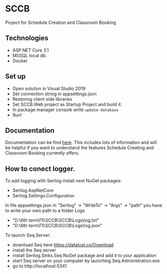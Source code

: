 # SCCB
Project for Schedule Creation and Classroom Booking

## Technologies

* ASP.NET Core 3.1 
* MSSQL local db.
* Docker

## Set up

* Open solution in Visual Studio 2019
* Set connection string in appsettings.json
* Restoring client side libraries
* Set SCCB.Web project as Startup Project and build it.
* In package manager console write `update-database`
* Run!

## Documentation

Documentation can be find [here](docs/Documentation.pdf). 
This includes lots of information and will be helpful if you want to understand the features Schedule Creating and Classroom Booking currently offers.

## How to conect logger.
To add logging with Serilog install next NuGet packages:
- Serilog.AspNetCore
- Serilog.Settings.Configuration

In file appsettings.json in "Serilog" -> "WriteTo" -> "Args" -> "path" you have to write
your own path to a folder Logs
- "D:\\6th term\\ПІ\\SCCB\\SCCB\\Logs\\log.txt"
- "D:\\6th term\\ПІ\\SCCB\\SCCB\\Logs\\log.json"

To launch Seq Server:
- download Seq here https://datalust.co/Download
- install the Seq server
- install Serilog.Sinks.Seq NuGet package and add it to your application
- start Seq server on your computer by launching Seq.Administration.exe
- go to http://localhost:5341
